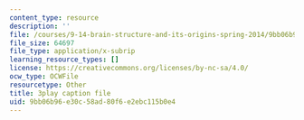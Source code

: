 ```yaml
---
content_type: resource
description: ''
file: /courses/9-14-brain-structure-and-its-origins-spring-2014/9bb06b96e30c58ad80f6e2ebc115b0e4_555112.vtt
file_size: 64697
file_type: application/x-subrip
learning_resource_types: []
license: https://creativecommons.org/licenses/by-nc-sa/4.0/
ocw_type: OCWFile
resourcetype: Other
title: 3play caption file
uid: 9bb06b96-e30c-58ad-80f6-e2ebc115b0e4
---
```

